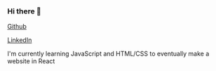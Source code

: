 ### Hi there 👋

[Github](https://github.com/AleksArnau)

[LinkedIn](https://www.linkedin.com/in/aleksarnau/)

I'm currently learning JavaScript and HTML/CSS to eventually make a website in React


<!--
**AleksArnau/AleksArnau** is a ✨ _special_ ✨ repository because its `README.md` (this file) appears on your GitHub profile.

Here are some ideas to get you started:

- 🔭 I’m currently working on ...
- 🌱 I’m currently learning ...
- 👯 I’m looking to collaborate on ...
- 🤔 I’m looking for help with ...
- 💬 Ask me about ...
- 📫 How to reach me: ...
- 😄 Pronouns: ...
- ⚡ Fun fact: ...
-->
